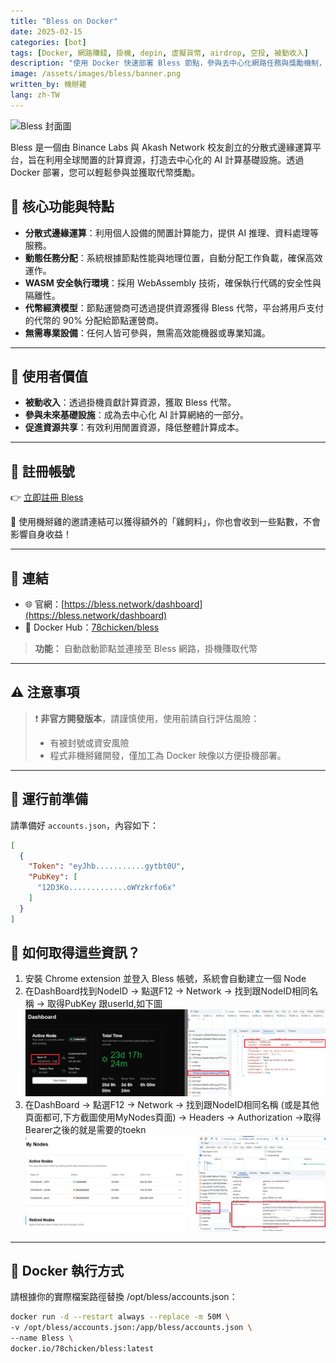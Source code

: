 ```yaml
---
title: "Bless on Docker"
date: 2025-02-15
categories: [bot]
tags: [Docker, 網路賺錢, 掛機, depin, 虛擬貨幣, airdrop, 空投, 被動收入]
description: "使用 Docker 快速部署 Bless 節點，參與去中心化網路任務與獎勵機制，輕鬆賺取代幣與空投，無需 KYC 或高效能設備。"
image: /assets/images/bless/banner.png
written_by: 機掰雞
lang: zh-TW
---
```

![Bless 封面圖](/assets/images/bless/banner.png)

Bless 是一個由 Binance Labs 與 Akash Network 校友創立的分散式邊緣運算平台，旨在利用全球閒置的計算資源，打造去中心化的 AI 計算基礎設施。透過 Docker 部署，您可以輕鬆參與並獲取代幣獎勵。

## 📌 核心功能與特點

- **分散式邊緣運算**：利用個人設備的閒置計算能力，提供 AI 推理、資料處理等服務。
- **動態任務分配**：系統根據節點性能與地理位置，自動分配工作負載，確保高效運作。
- **WASM 安全執行環境**：採用 WebAssembly 技術，確保執行代碼的安全性與隔離性。
- **代幣經濟模型**：節點運營商可透過提供資源獲得 Bless 代幣，平台將用戶支付的代幣的 90% 分配給節點運營商。
- **無需專業設備**：任何人皆可參與，無需高效能機器或專業知識。

---

## 🎯 使用者價值

- **被動收入**：透過掛機貢獻計算資源，獲取 Bless 代幣。
- **參與未來基礎設施**：成為去中心化 AI 計算網絡的一部分。
- **促進資源共享**：有效利用閒置資源，降低整體計算成本。

---

## 📝 註冊帳號

👉 [立即註冊 Bless](https://bless.network/dashboard?ref=LK4GIH)

🎉 使用機掰雞的邀請連結可以獲得額外的「雞飼料」，你也會收到一些點數，不會影響自身收益！

---

## 🔗 連結

- 🌐 官網：[https://bless.network/dashboard](https://bless.network/dashboard)
- 🐳 Docker Hub：[78chicken/bless](https://hub.docker.com/r/78chicken/bless)
> **功能：** 自動啟動節點並連接至 Bless 網路，掛機賺取代幣

---

## ⚠️ 注意事項

> ❗ **非官方開發版本**，請謹慎使用，使用前請自行評估風險：
> - 有被封號或資安風險
> - 程式非機掰雞開發，僅加工為 Docker 映像以方便掛機部署。

---

## 📁 運行前準備

請準備好 `accounts.json`，內容如下：
```json
[
  {
    "Token": "eyJhb...........gytbt0U",
    "PubKey": [
      "12D3Ko.............oWYzkrfo6x"
    ]
  }
]
```
## 🔑 如何取得這些資訊？

1. 安裝 Chrome extension 並登入 Bless 帳號，系統會自動建立一個 Node
2. 在DashBoard找到NodeID -> 點選F12 -> Network -> 找到跟NodeID相同名稱 -> 取得PubKey 跟userId,如下圖
![Bless img1](/assets/images/bless/img_1.png)
3. 在DashBoard -> 點選F12 -> Network -> 找到跟NodeID相同名稱 (或是其他頁面都可,下方截圖使用MyNodes頁面) -> Headers -> Authorization ->取得Bearer之後的就是需要的toekn
![Bless img2](/assets/images/bless/img_2.png)

---
   
## 🐳 Docker 執行方式
請根據你的實際檔案路徑替換 /opt/bless/accounts.json：

```bash
docker run -d --restart always --replace -m 50M \
-v /opt/bless/accounts.json:/app/bless/accounts.json \
--name Bless \
docker.io/78chicken/bless:latest
```

